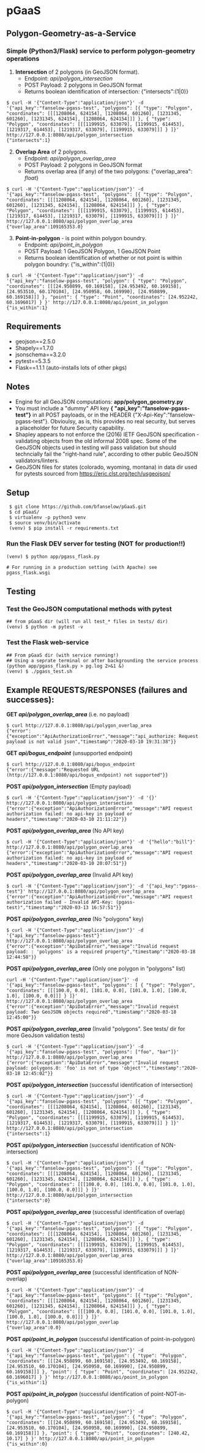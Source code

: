 # pGaaS

## Polygon-Geometry-as-a-Service

### Simple (Python3/Flask) service to perform polygon-geometry operations
 1) **Intersection** of 2 polygons (in GeoJSON format).  
    - Endpoint: *api/polygon_intersection*   
    - POST Payload: 2 polygons in GeoJSON format  
    - Returns boolean identification of intersection:  {"intersects":(1|0)}
```
$ curl -H '{"Content-Type":"application/json"}' -d '{"api_key":"fanselow-pgass-test", "polygons": [{ "type": "Polygon", "coordinates": [[[1208064, 624154], [1208064, 601260], [1231345, 601260], [1231345, 624154], [1208064, 624154]]] }, { "type": "Polygon", "coordinates": [[[1199915, 633079], [1199915, 614453], [1219317, 614453], [1219317, 633079], [1199915, 633079]]] } ]}' http://127.0.0.1:8080/api/polygon_intersection
{"intersects":1}
```
  
 2) **Overlap Area** of 2 polygons.  
    - Endpoint:  *api/polygon_overlap_area*   
    - POST Payload: 2 polygons in GeoJSON format  
    - Returns overlap area (if any) of the two polygons: {"overlap_area": _float_}
```
$ curl -H '{"Content-Type":"application/json"}' -d '{"api_key":"fanselow-pgass-test", "polygons": [{ "type": "Polygon", "coordinates": [[[1208064, 624154], [1208064, 601260], [1231345, 601260], [1231345, 624154], [1208064, 624154]]] }, { "type": "Polygon", "coordinates": [[[1199915, 633079], [1199915, 614453], [1219317, 614453], [1219317, 633079], [1199915, 633079]]] } ]}' http://127.0.0.1:8080/api/polygon_overlap_area
{"overlap_area":109165353.0}
```
 
 3) **Point-in-polygon** - is point within polygon boundry.  
    - Endpoint:  *api/point_in_polygon*   
    - POST Payload: 1 GeoJSON Polygon, 1 GeoJSON Point   
    - Returns boolean identification of whether or not point is within polygon boundry:  {"is_within":(1|0)}
```
$ curl -H '{"Content-Type":"application/json"}' -d '{"api_key":"fanselow-pgass-test", "polygon": { "type": "Polygon", "coordinates": [[[24.950899, 60.169158], [24.953492, 60.169158], [24.953510, 60.170104], [24.950958, 60.169990], [24.950899, 60.169158]]] }, "point": { "type": "Point", "coordinates": [24.952242, 60.1696017] } }' http://127.0.0.1:8080/api/point_in_polygon
{"is_within":1}
```

## Requirements
 * geojson==2.5.0
 * Shapely==1.7.0
 * jsonschema==3.2.0 
 * pytest==5.3.5
 * Flask==1.1.1 (auto-installs lots of other pkgs)

## Notes
* Engine for all GeoJSON computations: **app/polygon_geometry.py** 
* You must include a "dummy" API key **{ "api_key":"fanselow-pgass-test"}** in all POST payloads, or in the HEADER {"X-Api-Key":"fanselow-pgass-test"}.  Obvioulsy, as is, this provides no real security, but serves a placeholder for future Security capability. 
* Shapley appears to not enforce the (2016) IETF GeoJSON specification - validating objects from the old informal 2008 spec.  Some of the GeoJSON objects used in testing will pass validation but should techncially fail the "right-hand rule", according to other public GeoJSON validators/linters.
* GeoJSON files for states (colorado, wyoming, montana) in data dir used for pytests sourced from https://eric.clst.org/tech/usgeojson/

## Setup
```
 $ git clone https://github.com/bfanselow/pGaaS.git
 $ cd pGaaS/
 $ virtualenv -p python3 venv
 $ source venv/bin/activate
 (venv) $ pip install -r requirements.txt
```

### Run the Flask DEV server for testing (NOT for production!!)
```
(venv) $ python app/pgass_flask.py

# For running in a production setting (with Apache) see pgass_flask.wsgi 
```

## Testing
### Test the GeoJSON computational methods with pytest
```
## from pGaaS dir (will run all test_* files in tests/ dir)
(venv) $ python -m pytest -v
```
### Test the Flask web-service 
```
## From pGaaS dir (with service running!)
## Using a seprate terminal or after backgrounding the service process (python app/pgass_flask.py > pg.log 2>&1 &)
(venv) $ ./pgass_test.sh
```

## Example REQUESTS/RESPONSES (failures and successes):
**GET *api/polygon_overlap_area*** (i.e. no  payload)
```
$ curl http://127.0.0.1:8080/api/polygon_overlap_area
{"error":{"exception":"ApiAuthorizationError","message":"api_authorize: Request payload is not valid json","timestamp":"2020-03-10 19:31:38"}}
```
**GET *api/bogus_endpoint*** (unsupported endpoint)
```
$ curl http://127.0.0.1:8080/api/bogus_endpoint
{"error":{"message":"Requested URL (http://127.0.0.1:8080/api/bogus_endpoint) not supported"}}
```

**POST *api/polygon_intersection*** (Empty payload)
```
$ curl -H '{"Content-Type":"application/json"}' -d '{}' http://127.0.0.1:8080/api/polygon_intersection
{"error":{"exception":"ApiAuthorizationError","message":"API request authorization failed: no api-key in payload or headers","timestamp":"2020-03-10 21:11:22"}}
```

**POST  *api/polygon_overlap_area*** (No API key)
```
$ curl -H '{"Content-Type":"application/json"}' -d '{"hello":"bill"}' http://127.0.0.1:8080/api/polygon_overlap_area
{"error":{"exception":"ApiAuthorizationError","message":"API request authorization failed: no api-key in payload or headers","timestamp":"2020-03-10 20:07:51"}}
```

**POST *api/polygon_overlap_area*** (Invalid API key)
```
$ curl -H '{"Content-Type":"application/json"}' -d '{"api_key":"pgass-test"}' http://127.0.0.1:8080/api/polygon_overlap_area
{"error":{"exception":"ApiAuthorizationError","message":"API request authorization failed - Invalid API-Key: (pgass-test)","timestamp":"2020-03-13 16:57:51"}}
```

**POST *api/polygon_overlap_area*** (No "polygons" key)
```
$ curl -H '{"Content-Type":"application/json"}' -d '{"api_key":"fanselow-pgass-test"}' http://127.0.0.1:8080/api/polygon_overlap_area
{"error":{"exception":"ApiDataError","message":"Invalid request payload: : 'polygons' is a required property","timestamp":"2020-03-18 12:44:58"}}
```

**POST *api/polygon_overlap_area*** (Only one polygon in "polygons" list)
```
curl -H '{"Content-Type":"application/json"}' -d '{"api_key":"fanselow-pgass-test", "polygons": [ { "type": "Polygon", "coordinates": [[[100.0, 0.0], [101.0, 0.0], [101.0, 1.0], [100.0, 1.0], [100.0, 0.0]]] } ]}' http://127.0.0.1:8080/api/polygon_overlap_area
{"error":{"exception":"ApiDataError","message":"Invalid request payload: Two GeoJSON objects required","timestamp":"2020-03-18 12:45:00"}}
```

**POST *api/polygon_overlap_area*** (Invalid "polygons". See tests/ dir for more GeoJson validation tests)
```
$ curl -H '{"Content-Type":"application/json"}' -d '{"api_key":"fanselow-pgass-test", "polygons": ["foo", "bar"]}' http://127.0.0.1:8080/api/polygon_overlap_area
{"error":{"exception":"ApiDataError","message":"Invalid request payload: polygons.0: 'foo' is not of type 'object'","timestamp":"2020-03-18 12:45:02"}}
```

**POST *api/polygon_intersection*** (successful identification of intersection)
```
$ curl -H '{"Content-Type":"application/json"}' -d '{"api_key":"fanselow-pgass-test", "polygons": [{ "type": "Polygon", "coordinates": [[[1208064, 624154], [1208064, 601260], [1231345, 601260], [1231345, 624154], [1208064, 624154]]] }, { "type": "Polygon", "coordinates": [[[1199915, 633079], [1199915, 614453], [1219317, 614453], [1219317, 633079], [1199915, 633079]]] } ]}' http://127.0.0.1:8080/api/polygon_intersection
{"intersects":1}
```
**POST *api/polygon_intersection*** (successful identification of NON-intersection)
```
$ curl -H '{"Content-Type":"application/json"}' -d '{"api_key":"fanselow-pgass-test", "polygons": [{ "type": "Polygon", "coordinates": [[[1208064, 624154], [1208064, 601260], [1231345, 601260], [1231345, 624154], [1208064, 624154]]] }, { "type": "Polygon", "coordinates": [[[100.0, 0.0], [101.0, 0.0], [101.0, 1.0], [100.0, 1.0], [100.0, 0.0]]] } ]}' http://127.0.0.1:8080/api/polygon_intersection
{"intersects":0}
```

**POST *api/polygon_overlap_area*** (successful identification of overlap)
```
$ curl -H '{"Content-Type":"application/json"}' -d '{"api_key":"fanselow-pgass-test", "polygons": [{ "type": "Polygon", "coordinates": [[[1208064, 624154], [1208064, 601260], [1231345, 601260], [1231345, 624154], [1208064, 624154]]] }, { "type": "Polygon", "coordinates": [[[1199915, 633079], [1199915, 614453], [1219317, 614453], [1219317, 633079], [1199915, 633079]]] } ]}' http://127.0.0.1:8080/api/polygon_overlap_area
{"overlap_area":109165353.0}
```

**POST *api/polygon_overlap_area*** (successful identification of NON-overlap)
```
$ curl -H '{"Content-Type":"application/json"}' -d '{"api_key":"fanselow-pgass-test", "polygons": [{ "type": "Polygon", "coordinates": [[[1208064, 624154], [1208064, 601260], [1231345, 601260], [1231345, 624154], [1208064, 624154]]] }, { "type": "Polygon", "coordinates": [[[100.0, 0.0], [101.0, 0.0], [101.0, 1.0], [100.0, 1.0], [100.0, 0.0]]] } ]}' http://127.0.0.1:8080/api/polygon_overlap
{"overlap_area":0.0}
```

**POST *api/point_in_polygon*** (successful identification of point-in-polygon)
```
$ curl -H '{"Content-Type":"application/json"}' -d '{"api_key":"fanselow-pgass-test", "polygon": { "type": "Polygon", "coordinates": [[[24.950899, 60.169158], [24.953492, 60.169158], [24.953510, 60.170104], [24.950958, 60.169990], [24.950899, 60.169158]]] }, "point": { "type": "Point", "coordinates": [24.952242, 60.1696017] } }' http://127.0.0.1:8080/api/point_in_polygon
{"is_within":1}
```

**POST *api/point_in_polygon*** (successful identification of point-NOT-in-polygon)
```
$ curl -H '{"Content-Type":"application/json"}' -d '{"api_key":"fanselow-pgass-test", "polygon": { "type": "Polygon", "coordinates": [[[24.950899, 60.169158], [24.953492, 60.169158], [24.953510, 60.170104], [24.950958, 60.169990], [24.950899, 60.169158]]] }, "point": { "type": "Point", "coordinates": [240.42, 10.17] } }' http://127.0.0.1:8080/api/point_in_polygon
{"is_within":0}
```
